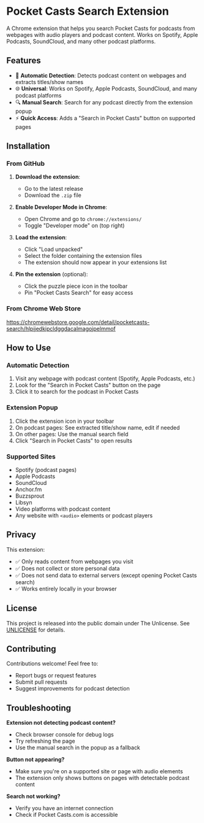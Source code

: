# Pocket Casts Search Extension

A Chrome extension that helps you search Pocket Casts for podcasts from webpages with audio players and podcast content. Works on Spotify, Apple Podcasts, SoundCloud, and many other podcast platforms.

## Features

- 🎯 **Automatic Detection**: Detects podcast content on webpages and extracts titles/show names
- 🌐 **Universal**: Works on Spotify, Apple Podcasts, SoundCloud, and many podcast platforms
- 🔍 **Manual Search**: Search for any podcast directly from the extension popup
- ⚡ **Quick Access**: Adds a "Search in Pocket Casts" button on supported pages

## Installation

### From GitHub

1. **Download the extension**:
   - Go to the latest release
   - Download the `.zip` file

2. **Enable Developer Mode in Chrome**:
   - Open Chrome and go to `chrome://extensions/`
   - Toggle "Developer mode" on (top right)

3. **Load the extension**:
   - Click "Load unpacked"
   - Select the folder containing the extension files
   - The extension should now appear in your extensions list

4. **Pin the extension** (optional):
   - Click the puzzle piece icon in the toolbar
   - Pin "Pocket Casts Search" for easy access

### From Chrome Web Store

https://chromewebstore.google.com/detail/pocketcasts-search/hlpijedkipcldggdacalmagojpelmmof

## How to Use

### Automatic Detection
1. Visit any webpage with podcast content (Spotify, Apple Podcasts, etc.)
2. Look for the "Search in Pocket Casts" button on the page
3. Click it to search for the podcast in Pocket Casts

### Extension Popup
1. Click the extension icon in your toolbar
2. On podcast pages: See extracted title/show name, edit if needed
3. On other pages: Use the manual search field
4. Click "Search in Pocket Casts" to open results

### Supported Sites
- Spotify (podcast pages)
- Apple Podcasts
- SoundCloud
- Anchor.fm
- Buzzsprout
- Libsyn
- Video platforms with podcast content
- Any website with `<audio>` elements or podcast players

## Privacy

This extension:
- ✅ Only reads content from webpages you visit
- ✅ Does not collect or store personal data
- ✅ Does not send data to external servers (except opening Pocket Casts search)
- ✅ Works entirely locally in your browser

## License

This project is released into the public domain under The Unlicense. See [UNLICENSE](UNLICENSE) for details.

## Contributing

Contributions welcome! Feel free to:
- Report bugs or request features
- Submit pull requests
- Suggest improvements for podcast detection

## Troubleshooting

**Extension not detecting podcast content?**
- Check browser console for debug logs
- Try refreshing the page
- Use the manual search in the popup as a fallback

**Button not appearing?**
- Make sure you're on a supported site or page with audio elements
- The extension only shows buttons on pages with detectable podcast content

**Search not working?**
- Verify you have an internet connection
- Check if Pocket Casts.com is accessible
